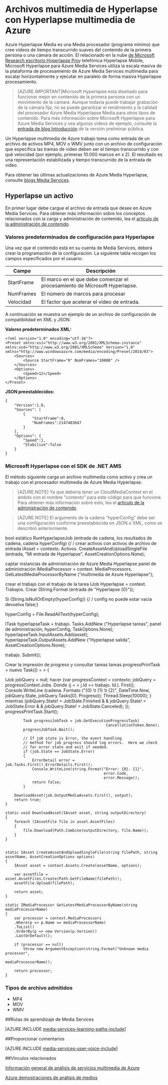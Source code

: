 <properties
    pageTitle="Archivos multimedia de Hyperlapse con Hyperlapse multimedia de Azure | Microsoft Azure"
    description="Azure Hyperlapse multimedia crea suaves vídeos de tiempo transcurrido desde el contenido de la primera persona o una cámara de acción. Este tema muestra cómo usar el indizador de Media."
    services="media-services"
    documentationCenter=""
    authors="asolanki"
    manager="johndeu"
    editor=""/>

<tags
    ms.service="media-services"
    ms.workload="media"
    ms.tgt_pltfrm="na"
    ms.devlang="dotnet"
    ms.topic="article"
    ms.date="09/19/2016"  
    ms.author="adsolank"/>


# <a name="hyperlapse-media-files-with-azure-media-hyperlapse"></a>Archivos multimedia de Hyperlapse con Hyperlapse multimedia de Azure

Azure Hyperlapse Media es una Media procesador (programa mínimo) que cree vídeos de tiempo transcurrido suaves del contenido de la primera persona o una cámara de acción.  El relacionado en la nube [de Microsoft Research escritorio Hyperlapse Pro](http://aka.ms/hyperlapse)y telefónica Hyperlapse Mobile, Microsoft Hyperlapse para Azure Media Services utiliza la escala masiva de la plataforma de procesamiento de Azure Media Services multimedia para escalar horizontalmente y ejecutar en paralelo de forma masiva Hyperlapse procesamiento.

>[AZURE.IMPORTANT]Microsoft Hyperlapse está diseñado para funcionar mejor en contenido de la primera persona con un movimiento de la cámara.  Aunque todavía puede trabajar grabación de la cámara fija, no se puede garantizar el rendimiento y la calidad del procesador Azure Media Hyperlapse Media para otros tipos de contenido.  Para más información sobre Microsoft Hyperlapse para Azure Media Services y vea algunos vídeos de ejemplo, consulte la [entrada de blog Introducción](http://aka.ms/azurehyperlapseblog) de la versión preliminar pública.

Un Hyperlapse multimedia de Azure trabajo toma como entrada de un archivo de activos MP4, MOV o WMV junto con un archivo de configuración que especifica las tramas de vídeo deben ser el tiempo transcurrido y con qué velocidad (por ejemplo, primeras 10.000 marcos en x 2).  El resultado es una representación estabilizada y tiempo transcurrido de la entrada de vídeo.

Para obtener las últimas actualizaciones de Azure Media Hyperlapse, consulte [blogs Media Services](https://azure.microsoft.com/blog/topics/media-services/).

## <a name="hyperlapse-an-asset"></a>Hyperlapse un activo

En primer lugar debe cargue el archivo de entrada que desee en Azure Media Services.  Para obtener más información sobre los conceptos relacionados con la carga y administración de contenido, lea el [artículo de la administración de contenido](media-services-portal-vod-get-started.md).

###  <a id="configuration"></a>Valores predeterminados de configuración para Hyperlapse

Una vez que el contenido está en su cuenta de Media Services, deberá crear la programación de la configuración.  La siguiente tabla recogen los campos especificados por el usuario:

 Campo | Descripción
-------|-------------
StartFrame|El marco en el que debe comenzar el procesamiento de Microsoft Hyperlapse.
NumFrames|El número de marcos para procesar
Velocidad|El factor que acelerar el vídeo de entrada.

A continuación se muestra un ejemplo de un archivo de configuración de compatibilidad en XML y JSON:

**Valores predeterminados XML:**

    <?xml version="1.0" encoding="utf-16"?>
    <Preset xmlns:xsi="http://www.w3.org/2001/XMLSchema-instance" xmlns:xsd="http://www.w3.org/2001/XMLSchema" Version="1.0" xmlns="http://www.windowsazure.com/media/encoding/Preset/2014/03">
        <Sources>
            <Source StartFrame="0" NumFrames="10000" />
        </Sources>
        <Options>
            <Speed>12</Speed>
        </Options>
    </Preset>

**JSON preestablecidos:**

    {
        "Version":1.0,
        "Sources": [
            {
                "StartFrame":0,
                "NumFrames":2147483647
            }
        ],
        "Options": {
            "Speed":1,
            "Stabilize":false
        }
    }

###  <a id="sample_code"></a>Microsoft Hyperlapse con el SDK de .NET AMS

El método siguiente carga un archivo multimedia como activo y crea un trabajo con el procesador multimedia de Azure Media Hyperlapse.

> [AZURE.NOTE] Ya que debería tener un CloudMediaContext en el ámbito con el nombre "contexto" para este código para que funcione.  Para obtener más información sobre esto, lea el [artículo de la administración de contenido](media-services-dotnet-get-started.md).

> [AZURE.NOTE] El argumento de la cadena "hyperConfig" debe ser una configuración conforme preestablecida en JSON o XML, como se describió anteriormente.

bool estático RunHyperlapseJob (entrada de cadena, los resultados de cadena, cadena hyperConfig) {/ / crear activos con activos de archivo de entrada IAsset = contexto. Activos. CreateAssetAndUploadSingleFile (entrada, "Mi entrada de Hyperlapse", AssetCreationOptions.None);

captar instancias de administración de Azure Media Hyperlapse panel de administración IMediaProcessor = context. MediaProcessors. GetLatestMediaProcessorByName ("multimedia de Azure Hyperlapse");

crear el trabajo con el trabajo de la tarea IJob Hyperlapse = context. Trabajos. Crear (String.Format (entrada de "Hyperlapse {0}"));

Si (String.IsNullOrEmpty(hyperConfig)) {/ / config no puede estar vacía devuelva false;}

hyperConfig = File.ReadAllText(hyperConfig);

ITask hyperlapseTask = trabajo. Tasks.AddNew ("Hyperlapse tareas", panel de administración, hyperConfig, TaskOptions.None); hyperlapseTask.InputAssets.Add(asset); hyperlapseTask.OutputAssets.AddNew ("Hyperlapse salida", AssetCreationOptions.None);


trabajo. Submit();

Crear la impresión de progreso y consultar tareas tareas progressPrintTask = nuevo Task(() = > {

IJob jobQuery = null; hacer {var progressContext = contexto; jobQuery = progressContext.Jobs. Donde (j = > j.Id == trabajo. Id.). First(); Console.WriteLine (cadena. Formato ("{0} \t {1} \t {2}", DateTime.Now, jobQuery.State, jobQuery.Tasks[0]. Progreso)); Thread.Sleep(10000); } mientras (jobQuery.State! = JobState.Finished & & jobQuery.State! = JobState.Error & & jobQuery.State! = JobState.Canceled); }); progressPrintTask.Start();

            Task progressJobTask = job.GetExecutionProgressTask(
                                                 CancellationToken.None);
            progressJobTask.Wait();

            // If job state is Error, the event handling
            // method for job progress should log errors.  Here we check
            // for error state and exit if needed.
            if (job.State == JobState.Error)
            {
                ErrorDetail error = job.Tasks.First().ErrorDetails.First();
                Console.WriteLine(string.Format("Error: {0}. {1}",
                                                error.Code,
                                                error.Message));  
                return false;                  
            }

        DownloadAsset(job.OutputMediaAssets.First(), output);
        return true;
    }

    static void DownloadAsset(IAsset asset, string outputDirectory)
    {
        foreach (IAssetFile file in asset.AssetFiles)
        {
            file.Download(Path.Combine(outputDirectory, file.Name));
        }
    }


    static IAsset CreateAssetAndUploadSingleFile(string filePath, string assetName, AssetCreationOptions options)
    {
        IAsset asset = context.Assets.Create(assetName, options);

        var assetFile = asset.AssetFiles.Create(Path.GetFileName(filePath));
        assetFile.Upload(filePath);

        return asset;
    }

    static IMediaProcessor GetLatestMediaProcessorByName(string mediaProcessorName)
    {
        var processor = context.MediaProcessors
        .Where(p => p.Name == mediaProcessorName)
        .ToList()
        .OrderBy(p => new Version(p.Version))
        .LastOrDefault();

        if (processor == null)
            throw new ArgumentException(string.Format("Unknown media processor",
                                                       mediaProcessorName));

        return processor;
    }

### <a id="file_types"></a>Tipos de archivo admitidos

- MP4
- MOV
- WMV



##<a name="media-services-learning-paths"></a>Rutas de aprendizaje de Media Services

[AZURE.INCLUDE [media-services-learning-paths-include](../../includes/media-services-learning-paths-include.md)]

##<a name="provide-feedback"></a>Proporcionar comentarios

[AZURE.INCLUDE [media-services-user-voice-include](../../includes/media-services-user-voice-include.md)]


##<a name="related-links"></a>Vínculos relacionados

[Información general de análisis de servicios multimedia de Azure](media-services-analytics-overview.md)

[Azure demostraciones de análisis de medios](http://azuremedialabs.azurewebsites.net/demos/Analytics.html)
